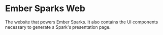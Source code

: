 # Ember Sparks Web

The website that powers Ember Sparks. It also contains the UI components necessary to generate a Spark's presentation page.
